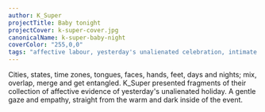 ```yaml
---
author: K_Super
projectTitle: Baby tonight
projectCover: k-super-cover.jpg
canonicalName: k-super-baby-night
coverColor: "255,0,0"
tags: "affective labour, yesterday's unalienated celebration, intimate interfaces, dispersed collectivity, path stop, pharmachoreography, political dancefloor"
---
```


Cities, states, time zones, tongues, faces, hands, feet, days and nights; mix, overlap, merge and get entangled. K\_Super presented fragments of their collection of affective evidence of yesterday's unalienated holiday. A gentle gaze and empathy, straight from the warm and dark inside of the event.
